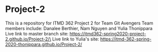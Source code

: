 # Project-2
This is a repository for ITMD 362 Project 2 for Team Git Avengers
Team members include: Danalee Berthier, Nam Nguyen and Yulia Thonippara\
Live link to master branch site: https://itmd362-spring2020-project-2.github.io/Project-2/\
Live link to Yulia's site: https://itmd-362-spring-2020-thonippara.github.io/Project-2/
